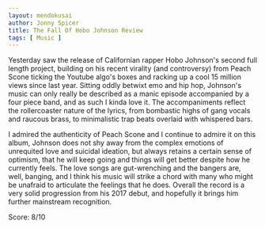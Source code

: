 ```yaml
---
layout: mendokusai
author: Jonny Spicer
title: The Fall Of Hobo Johnson Review
tags: [ Music ]
---
```

Yesterday saw the release of Californian rapper Hobo Johnson's second full length project, building on his recent virality (and controversy) from Peach Scone ticking the Youtube algo's boxes and racking up a cool
15 million views since last year. Sitting oddly betwixt emo and hip hop, Johnson's music can only really be described as a manic episode accompanied by a four piece band, and as such I kinda love it. The
accompaniments reflect the rollercoaster nature of the lyrics, from bombastic highs of gang vocals and raucous brass, to minimalistic trap beats overlaid with whispered bars.

I admired the authenticity of Peach Scone and I continue to admire it on this album, Johnson does not shy away from the complex emotions of unrequited love and suicidal ideation, but always retains a certain sense
of optimism, that he will keep going and things will get better despite how he currently feels. The love songs are gut-wrenching and the bangers are, well, banging, and I think his music will strike a chord with
many who might be unafraid to articulate the feelings that he does. Overall the record is a very solid progression from his 2017 debut, and hopefully it brings him further mainstream recognition.

Score: 8/10
